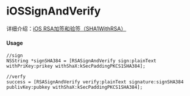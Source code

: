 # iOSSignAndVerify

详细介绍：[iOS RSA加签和验签（SHA1WithRSA）](http://www.jianshu.com/p/d6aa4ca4c243)

#### Usage

~~~
//sign
NSString *signSHA384 = [RSASignAndVerify sign:plainText withPriKey:prikey withShaX:kSecPaddingPKCS1SHA384];

//verfy
success = [RSASignAndVerify verify:plainText signature:signSHA384 publivKey:pubkey withShaX:kSecPaddingPKCS1SHA384];
~~~
